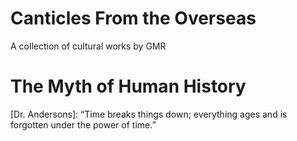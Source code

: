 # Canticles From the Overseas

A collection of cultural works by GMR

# The Myth of Human History

[Dr. Andersons]: “Time breaks things down; everything ages and is forgotten under the power of time.”
